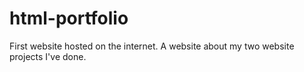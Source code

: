# html-portfolio
First website hosted on the internet. A website about my two website projects I've done.
